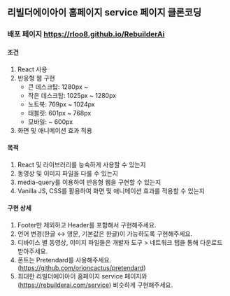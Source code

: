 ## 리빌더에이아이 홈페이지 service 페이지 클론코딩
### 배포 페이지  https://rloo8.github.io/RebuilderAi

#### 조건
1. React 사용
2. 반응형 웹 구현
   * 큰 데스크탑: 1280px ~
   * 작은 데스크탑: 1025px ~ 1280px
   * 노트북: 769px ~ 1024px
   * 태블릿: 601px ~ 768px
   * 모바일: ~ 600px
3. 화면 및 애니메이션 효과 적용

#### 목적
1. React 및 라이브러리를 능숙하게 사용할 수 있는지
2. 동영상 및 이미지 파일을 다룰 수 있는지
3. media-query를 이용하여 반응형 웹을 구현할 수 있는지
4. Vanilla JS, CSS를 활용하여 화면 및 애니메이션 효과를 적용할 수 있는지

#### 구현 상세
1. Footer만 제외하고 Header를 포함해서 구현해주세요.
2. 언어 변경(한글 ↔ 영문, 기본값은 한글)이 가능하도록 구현해주세요.
3. 디바이스 별 동영상, 이미지 파일들은 개발자 도구 > 네트워크 탭을 통해 다운로드 받아주세요.
4. 폰트는 Pretendard를 사용해주세요.(https://github.com/orioncactus/pretendard)
5. 최대한 리빌더에이아이 홈페이지 service 페이지와(https://rebuilderai.com/service) 비슷하게 구현해주세요. 
